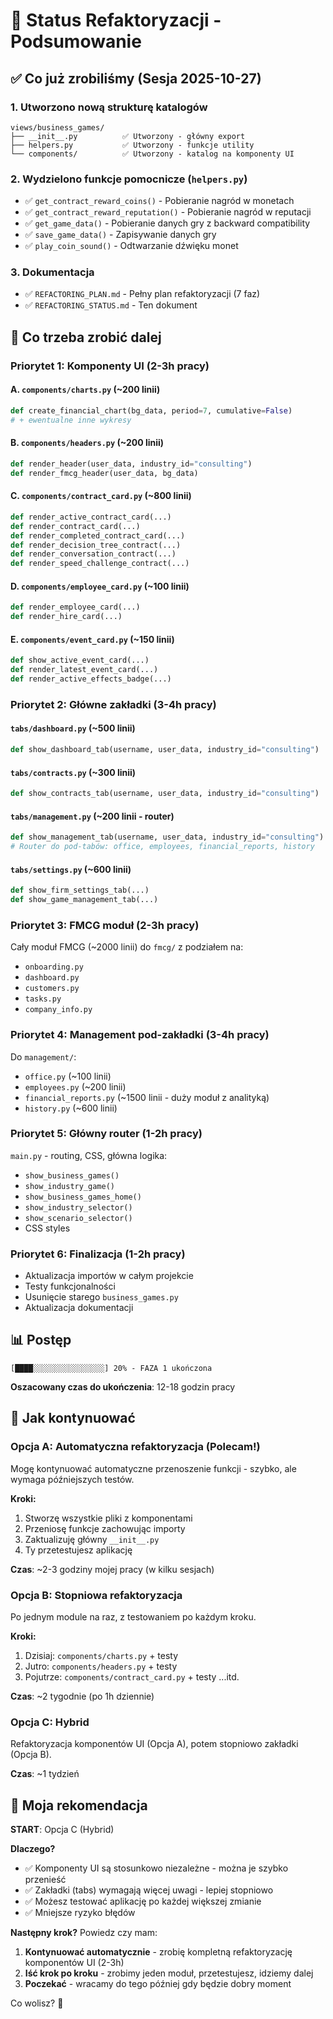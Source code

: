 # 📝 Status Refaktoryzacji - Podsumowanie

## ✅ Co już zrobiliśmy (Sesja 2025-10-27)

### 1. **Utworzono nową strukturę katalogów**
```
views/business_games/
├── __init__.py          ✅ Utworzony - główny export
├── helpers.py           ✅ Utworzony - funkcje utility
└── components/          ✅ Utworzony - katalog na komponenty UI
```

### 2. **Wydzielono funkcje pomocnicze** (`helpers.py`)
- ✅ `get_contract_reward_coins()` - Pobieranie nagród w monetach
- ✅ `get_contract_reward_reputation()` - Pobieranie nagród w reputacji
- ✅ `get_game_data()` - Pobieranie danych gry z backward compatibility
- ✅ `save_game_data()` - Zapisywanie danych gry
- ✅ `play_coin_sound()` - Odtwarzanie dźwięku monet

### 3. **Dokumentacja**
- ✅ `REFACTORING_PLAN.md` - Pełny plan refaktoryzacji (7 faz)
- ✅ `REFACTORING_STATUS.md` - Ten dokument

## 🔄 Co trzeba zrobić dalej

### **Priorytet 1: Komponenty UI** (2-3h pracy)

#### A. `components/charts.py` (~200 linii)
```python
def create_financial_chart(bg_data, period=7, cumulative=False)
# + ewentualne inne wykresy
```

#### B. `components/headers.py` (~200 linii)
```python
def render_header(user_data, industry_id="consulting")
def render_fmcg_header(user_data, bg_data)
```

#### C. `components/contract_card.py` (~800 linii)
```python
def render_active_contract_card(...)
def render_contract_card(...)
def render_completed_contract_card(...)
def render_decision_tree_contract(...)
def render_conversation_contract(...)
def render_speed_challenge_contract(...)
```

#### D. `components/employee_card.py` (~100 linii)
```python
def render_employee_card(...)
def render_hire_card(...)
```

#### E. `components/event_card.py` (~150 linii)
```python
def show_active_event_card(...)
def render_latest_event_card(...)
def render_active_effects_badge(...)
```

### **Priorytet 2: Główne zakładki** (3-4h pracy)

#### `tabs/dashboard.py` (~500 linii)
```python
def show_dashboard_tab(username, user_data, industry_id="consulting")
```

#### `tabs/contracts.py` (~300 linii)
```python
def show_contracts_tab(username, user_data, industry_id="consulting")
```

#### `tabs/management.py` (~200 linii - router)
```python
def show_management_tab(username, user_data, industry_id="consulting")
# Router do pod-tabów: office, employees, financial_reports, history
```

#### `tabs/settings.py` (~600 linii)
```python
def show_firm_settings_tab(...)
def show_game_management_tab(...)
```

### **Priorytet 3: FMCG moduł** (2-3h pracy)

Cały moduł FMCG (~2000 linii) do `fmcg/` z podziałem na:
- `onboarding.py`
- `dashboard.py`
- `customers.py`
- `tasks.py`
- `company_info.py`

### **Priorytet 4: Management pod-zakładki** (3-4h pracy)

Do `management/`:
- `office.py` (~100 linii)
- `employees.py` (~200 linii)
- `financial_reports.py` (~1500 linii - duży moduł z analityką)
- `history.py` (~600 linii)

### **Priorytet 5: Główny router** (1-2h pracy)

`main.py` - routing, CSS, główna logika:
- `show_business_games()`
- `show_industry_game()`
- `show_business_games_home()`
- `show_industry_selector()`
- `show_scenario_selector()`
- CSS styles

### **Priorytet 6: Finalizacja** (1-2h pracy)

- Aktualizacja importów w całym projekcie
- Testy funkcjonalności
- Usunięcie starego `business_games.py`
- Aktualizacja dokumentacji

## 📊 Postęp

```
[████░░░░░░░░░░░░░░░░] 20% - FAZA 1 ukończona
```

**Oszacowany czas do ukończenia**: 12-18 godzin pracy

## 🎯 Jak kontynuować

### **Opcja A: Automatyczna refaktoryzacja** (Polecam!)
Mogę kontynuować automatyczne przenoszenie funkcji - szybko, ale wymaga późniejszych testów.

**Kroki:**
1. Stworzę wszystkie pliki z komponentami
2. Przeniosę funkcje zachowując importy
3. Zaktualizuję główny `__init__.py`
4. Ty przetestujesz aplikację

**Czas**: ~2-3 godziny mojej pracy (w kilku sesjach)

### **Opcja B: Stopniowa refaktoryzacja**
Po jednym module na raz, z testowaniem po każdym kroku.

**Kroki:**
1. Dzisiaj: `components/charts.py` + testy
2. Jutro: `components/headers.py` + testy
3. Pojutrze: `components/contract_card.py` + testy
...itd.

**Czas**: ~2 tygodnie (po 1h dziennie)

### **Opcja C: Hybrid**
Refaktoryzacja komponentów UI (Opcja A), potem stopniowo zakładki (Opcja B).

**Czas**: ~1 tydzień

## 🤔 Moja rekomendacja

**START**: Opcja C (Hybrid)

**Dlaczego?**
- ✅ Komponenty UI są stosunkowo niezależne - można je szybko przenieść
- ✅ Zakładki (tabs) wymagają więcej uwagi - lepiej stopniowo
- ✅ Możesz testować aplikację po każdej większej zmianie
- ✅ Mniejsze ryzyko błędów

**Następny krok?**
Powiedz czy mam:
1. **Kontynuować automatycznie** - zrobię kompletną refaktoryzację komponentów UI (2-3h)
2. **Iść krok po kroku** - zrobimy jeden moduł, przetestujesz, idziemy dalej
3. **Poczekać** - wracamy do tego później gdy będzie dobry moment

Co wolisz? 🎯
